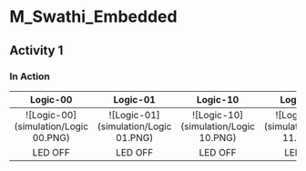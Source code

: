# M_Swathi_Embedded

## Activity 1

### In Action

|Logic-00|Logic-01|Logic-10|Logic-11|  
|:--:|:--:|:--:|:--:|  
|![Logic-00](simulation/Logic 00.PNG)|![Logic-01](simulation/Logic 01.PNG)|![Logic-10](simulation/Logic 10.PNG)|![Logic-11](simulation/Logic 11.PNG)|  
|LED OFF|LED OFF|LED OFF|LED ON| 

